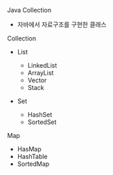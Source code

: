 Java Collection
  - 자바에서 자료구조를 구현한 클래스

Collection

  - List
    - LinkedList
    - ArrayList
    - Vector
    - Stack
    
  - Set
    - HashSet
    - SortedSet

    
Map
  - HasMap
  - HashTable
  - SortedMap
